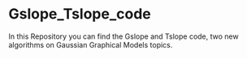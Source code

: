 # Gslope_Tslope_code
In this Repository you can find the Gslope and Tslope code, two new algorithms on Gaussian Graphical Models topics.
